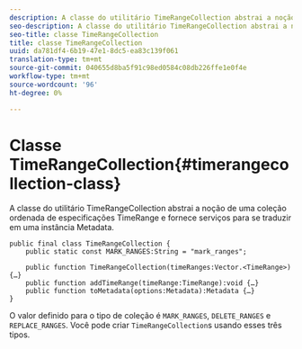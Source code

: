 ```yaml
---
description: A classe do utilitário TimeRangeCollection abstrai a noção de uma coleção ordenada de especificações TimeRange e fornece serviços para se traduzir em uma instância Metadata.
seo-description: A classe do utilitário TimeRangeCollection abstrai a noção de uma coleção ordenada de especificações TimeRange e fornece serviços para se traduzir em uma instância Metadata.
seo-title: classe TimeRangeCollection
title: classe TimeRangeCollection
uuid: da781df4-6b19-47e1-8dc5-ea83c139f061
translation-type: tm+mt
source-git-commit: 040655d8ba5f91c98ed0584c08db226ffe1e0f4e
workflow-type: tm+mt
source-wordcount: '96'
ht-degree: 0%

---
```



# Classe TimeRangeCollection{#timerangecollection-class}

A classe do utilitário TimeRangeCollection abstrai a noção de uma coleção ordenada de especificações TimeRange e fornece serviços para se traduzir em uma instância Metadata.

<!--<a id="section_D87AA7BC628D458DAB12D5247AD34B41"></a>-->

```
public final class TimeRangeCollection { 
    public static const MARK_RANGES:String = "mark_ranges"; 
  
    public function TimeRangeCollection(timeRanges:Vector.<TimeRange>) {…} 
    public function addTimeRange(timeRange:TimeRange):void {…} 
    public function toMetadata(options:Metadata):Metadata {…} 
}
```

O valor definido para o tipo de coleção é `MARK_RANGES`, `DELETE_RANGES` e `REPLACE_RANGES`. Você pode criar `TimeRangeCollection`s usando esses três tipos.
